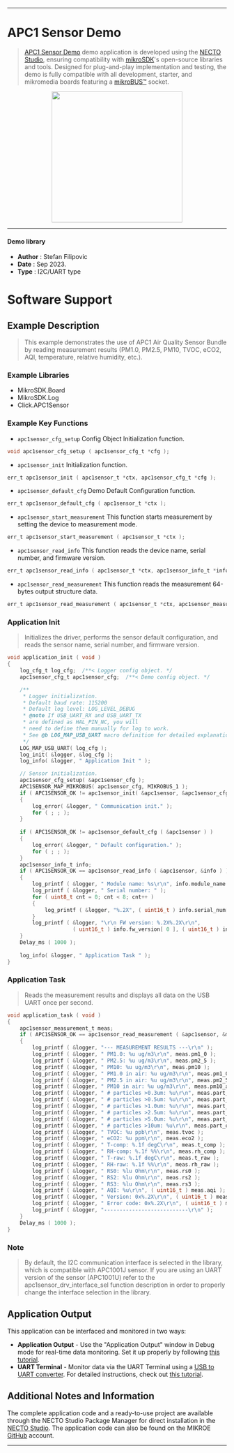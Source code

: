 
---
# APC1 Sensor Demo

> [APC1 Sensor Demo](https://www.mikroe.com/?pid_product=MIKROE-5908) demo application is developed using
the [NECTO Studio](https://www.mikroe.com/necto), ensuring compatibility with [mikroSDK](https://www.mikroe.com/mikrosdk)'s
open-source libraries and tools. Designed for plug-and-play implementation and testing, the demo is fully compatible with
all development, starter, and mikromedia boards featuring a [mikroBUS&trade;](https://www.mikroe.com/mikrobus) socket.

<p align="center">
  <img src="https://www.mikroe.com/?pid_product=MIKROE-5908&image=1" height=300px>
</p>

---

#### Demo library

- **Author**        : Stefan Filipovic
- **Date**          : Sep 2023.
- **Type**          : I2C/UART type

# Software Support

## Example Description

> This example demonstrates the use of APC1 Air Quality Sensor Bundle by reading measurement results (PM1.0, PM2.5, PM10, TVOC, eCO2, AQI, temperature, relative humidity, etc.).

### Example Libraries

- MikroSDK.Board
- MikroSDK.Log
- Click.APC1Sensor

### Example Key Functions

- `apc1sensor_cfg_setup` Config Object Initialization function.
```c
void apc1sensor_cfg_setup ( apc1sensor_cfg_t *cfg );
```

- `apc1sensor_init` Initialization function.
```c
err_t apc1sensor_init ( apc1sensor_t *ctx, apc1sensor_cfg_t *cfg );
```

- `apc1sensor_default_cfg` Demo Default Configuration function.
```c
err_t apc1sensor_default_cfg ( apc1sensor_t *ctx );
```

- `apc1sensor_start_measurement` This function starts measurement by setting the device to measurement mode.
```c
err_t apc1sensor_start_measurement ( apc1sensor_t *ctx );
```

- `apc1sensor_read_info` This function reads the device name, serial number, and firmware version.
```c
err_t apc1sensor_read_info ( apc1sensor_t *ctx, apc1sensor_info_t *info );
```

- `apc1sensor_read_measurement` This function reads the measurement 64-bytes output structure data.
```c
err_t apc1sensor_read_measurement ( apc1sensor_t *ctx, apc1sensor_measurement_t *measurement );
```

### Application Init

> Initializes the driver, performs the sensor default configuration, and reads the sensor name, serial number, and firmware version.

```c
void application_init ( void )
{
    log_cfg_t log_cfg;  /**< Logger config object. */
    apc1sensor_cfg_t apc1sensor_cfg;  /**< Demo config object. */

    /** 
     * Logger initialization.
     * Default baud rate: 115200
     * Default log level: LOG_LEVEL_DEBUG
     * @note If USB_UART_RX and USB_UART_TX 
     * are defined as HAL_PIN_NC, you will 
     * need to define them manually for log to work. 
     * See @b LOG_MAP_USB_UART macro definition for detailed explanation.
     */
    LOG_MAP_USB_UART( log_cfg );
    log_init( &logger, &log_cfg );
    log_info( &logger, " Application Init " );

    // Sensor initialization.
    apc1sensor_cfg_setup( &apc1sensor_cfg );
    APC1SENSOR_MAP_MIKROBUS( apc1sensor_cfg, MIKROBUS_1 );
    if ( APC1SENSOR_OK != apc1sensor_init( &apc1sensor, &apc1sensor_cfg ) ) 
    {
        log_error( &logger, " Communication init." );
        for ( ; ; );
    }
    
    if ( APC1SENSOR_OK != apc1sensor_default_cfg ( &apc1sensor ) )
    {
        log_error( &logger, " Default configuration." );
        for ( ; ; );
    }
    apc1sensor_info_t info;
    if ( APC1SENSOR_OK == apc1sensor_read_info ( &apc1sensor, &info ) )
    {
        log_printf ( &logger, " Module name: %s\r\n", info.module_name );
        log_printf ( &logger, " Serial number: " );
        for ( uint8_t cnt = 0; cnt < 8; cnt++ )
        {
            log_printf ( &logger, "%.2X", ( uint16_t ) info.serial_num[ cnt ] );
        }
        log_printf ( &logger, "\r\n FW version: %.2X%.2X\r\n", 
                     ( uint16_t ) info.fw_version[ 0 ], ( uint16_t ) info.fw_version[ 1 ] );
    }
    Delay_ms ( 1000 );
    
    log_info( &logger, " Application Task " );
}
```

### Application Task

> Reads the measurement results and displays all data on the USB UART once per second.

```c
void application_task ( void )
{
    apc1sensor_measurement_t meas;
    if ( APC1SENSOR_OK == apc1sensor_read_measurement ( &apc1sensor, &meas ) )
    {
        log_printf ( &logger, "--- MEASUREMENT RESULTS ---\r\n" );
        log_printf ( &logger, " PM1.0: %u ug/m3\r\n", meas.pm1_0 );
        log_printf ( &logger, " PM2.5: %u ug/m3\r\n", meas.pm2_5 );
        log_printf ( &logger, " PM10: %u ug/m3\r\n", meas.pm10 );
        log_printf ( &logger, " PM1.0 in air: %u ug/m3\r\n", meas.pm1_0_air );
        log_printf ( &logger, " PM2.5 in air: %u ug/m3\r\n", meas.pm2_5_air );
        log_printf ( &logger, " PM10 in air: %u ug/m3\r\n", meas.pm10_air );
        log_printf ( &logger, " # particles >0.3um: %u\r\n", meas.part_over_0_3um );
        log_printf ( &logger, " # particles >0.5um: %u\r\n", meas.part_over_0_5um );
        log_printf ( &logger, " # particles >1.0um: %u\r\n", meas.part_over_1_0um );
        log_printf ( &logger, " # particles >2.5um: %u\r\n", meas.part_over_2_5um );
        log_printf ( &logger, " # particles >5.0um: %u\r\n", meas.part_over_5_0um );
        log_printf ( &logger, " # particles >10um: %u\r\n", meas.part_over_10um );
        log_printf ( &logger, " TVOC: %u ppb\r\n", meas.tvoc );
        log_printf ( &logger, " eCO2: %u ppm\r\n", meas.eco2 );
        log_printf ( &logger, " T-comp: %.1f degC\r\n", meas.t_comp );
        log_printf ( &logger, " RH-comp: %.1f %%\r\n", meas.rh_comp );
        log_printf ( &logger, " T-raw: %.1f degC\r\n", meas.t_raw );
        log_printf ( &logger, " RH-raw: %.1f %%\r\n", meas.rh_raw );
        log_printf ( &logger, " RS0: %lu Ohm\r\n", meas.rs0 );
        log_printf ( &logger, " RS2: %lu Ohm\r\n", meas.rs2 );
        log_printf ( &logger, " RS3: %lu Ohm\r\n", meas.rs3 );
        log_printf ( &logger, " AQI: %u\r\n", ( uint16_t ) meas.aqi );
        log_printf ( &logger, " Version: 0x%.2X\r\n", ( uint16_t ) meas.version );
        log_printf ( &logger, " Error code: 0x%.2X\r\n", ( uint16_t ) meas.error_code );
        log_printf ( &logger, "---------------------------\r\n" );
    }
    Delay_ms ( 1000 );
}
```

### Note

> By default, the I2C communication interface is selected in the library,
which is compatible with APC1001J sensor. If you are using an UART version
of the sensor (APC1001U) refer to the apc1sensor_drv_interface_sel function
description in order to properly change the interface selection in the library.

## Application Output

This application can be interfaced and monitored in two ways:
- **Application Output** - Use the "Application Output" window in Debug mode for real-time data monitoring.
Set it up properly by following [this tutorial](https://www.youtube.com/watch?v=ta5yyk1Woy4).
- **UART Terminal** - Monitor data via the UART Terminal using
a [USB to UART converter](https://www.mikroe.com/click/interface/usb?interface*=uart,uart). For detailed instructions,
check out [this tutorial](https://help.mikroe.com/necto/v2/Getting%20Started/Tools/UARTTerminalTool).

## Additional Notes and Information

The complete application code and a ready-to-use project are available through the NECTO Studio Package Manager for 
direct installation in the [NECTO Studio](https://www.mikroe.com/necto). The application code can also be found on
the MIKROE [GitHub](https://github.com/MikroElektronika/mikrosdk_click_v2) account.

---
